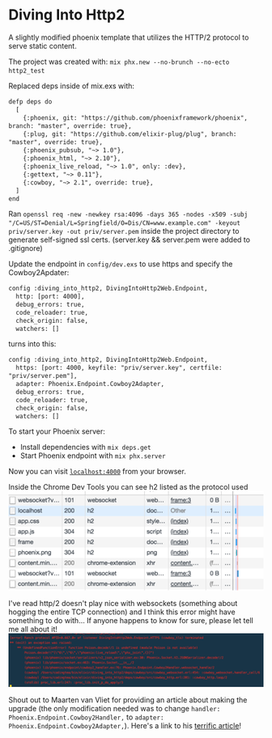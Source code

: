 # Diving Into Http2
A slightly modified phoenix template that utilizes the HTTP/2 protocol to serve static content.

The project was created with: `mix phx.new --no-brunch --no-ecto http2_test`

Replaced deps inside of mix.exs with:

```
defp deps do
  [
    {:phoenix, git: "https://github.com/phoenixframework/phoenix", branch: "master", override: true},
    {:plug, git: "https://github.com/elixir-plug/plug", branch: "master", override: true},
    {:phoenix_pubsub, "~> 1.0"},
    {:phoenix_html, "~> 2.10"},
    {:phoenix_live_reload, "~> 1.0", only: :dev},
    {:gettext, "~> 0.11"},
    {:cowboy, "~> 2.1", override: true},
  ]
end
```
Ran `openssl req -new -newkey rsa:4096 -days 365 -nodes -x509 -subj "/C=US/ST=Denial/L=Springfield/O=Dis/CN=www.example.com" -keyout priv/server.key -out priv/server.pem` inside the project directory to generate self-signed ssl certs. (server.key && server.pem were added to .gitignore)

Update the endpoint in `config/dev.exs` to use https and specify the Cowboy2Apdater:
```
config :diving_into_http2, DivingIntoHttp2Web.Endpoint,
  http: [port: 4000],
  debug_errors: true,
  code_reloader: true,
  check_origin: false,
  watchers: []
```
turns into this:
```
config :diving_into_http2, DivingIntoHttp2Web.Endpoint,
  https: [port: 4000, keyfile: "priv/server.key", certfile: "priv/server.pem"],
  adapter: Phoenix.Endpoint.Cowboy2Adapter,
  debug_errors: true,
  code_reloader: true,
  check_origin: false,
  watchers: []
```

To start your Phoenix server:

  * Install dependencies with `mix deps.get`
  * Start Phoenix endpoint with `mix phx.server`

Now you can visit [`localhost:4000`](https://localhost:4000) from your browser.

Inside the Chrome Dev Tools you can see h2 listed as the protocol used
![Chrome Dev Tools protocol screenshot](readme_images/chrome_dev_tools_h2.png?raw=true "Chrome Dev Tools h2 protocol")

I've read http/2 doesn't play nice with websockets (something about hogging the entire TCP connection) and I think this error might have something to do with... If anyone happens to know for sure, please let tell me all about it!
![Some error screenshot](readme_images/some_error.png?raw=true "An error that kept occurring")

Shout out to Maarten van Vliet for providing an article about making the upgrade (the only modification needed was to change `handler: Phoenix.Endpoint.Cowboy2Handler,` to `adapter: Phoenix.Endpoint.Cowboy2Adapter,`). Here's a link to his [terrific article](https://maartenvanvliet.nl/2017/12/15/upgrading_phoenix_to_http2/)! 

